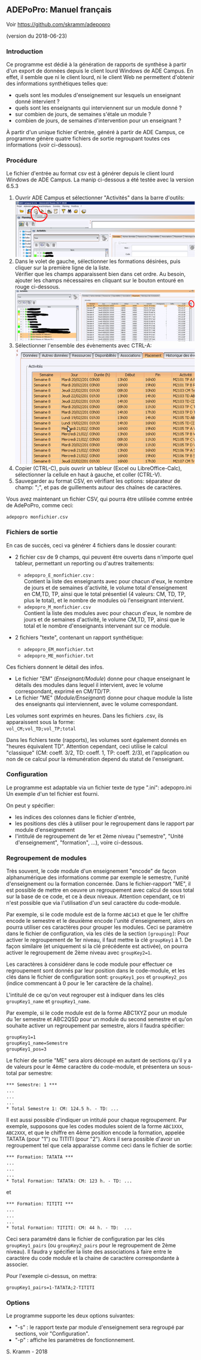 
## ADEPoPro: Manuel français

Voir https://github.com/skramm/adepopro

(version du 2018-06-23)

### Introduction

Ce programme est dédié à la génération de rapports de synthèse à partir d'un export de données depuis le client lourd Windows de ADE Campus.
En effet, il semble que ni le client lourd, ni le client Web ne permettent d'obtenir des informations synthétiques telles que:

* quels sont les modules d'enseignement sur lesquels un enseignant donné intervient ?
* quels sont les enseignants qui interviennent sur un module donné ?
* sur combien de jours, de semaines s'étale un module ?
* combien de jours, de semaines d'intervention pour un enseignant ?

À partir d'un unique fichier d'entrée, généré à partir de ADE Campus, ce programme génère quatre fichiers de sortie regroupant toutes ces informations (voir ci-dessous).

### Procédure

Le fichier d'entrée au format csv est à générer depuis le client lourd Windows de ADE Campus.
La manip ci-dessous a été testée avec la version 6.5.3

1. Ouvrir ADE Campus et sélectionner "Activités" dans la barre d'outils:
![im1](ade_1b.png)
1. Dans le volet de gauche, sélectionner les formations désirées, puis cliquer sur la première ligne de la liste.<br>
Vérifier que les champs apparaissent bien dans cet ordre.
Au besoin, ajouter les champs nécessaires en cliquant sur le bouton entouré en rouge ci-dessous.
![im2](ade_2b.png)
1. Sélectionner l'ensemble des évènements avec CTRL-A:
![im3](ade_3b.png)
1. Copier (CTRL-C), puis ouvrir un tableur (Excel ou LibreOffice-Calc), sélectionner la cellule en haut à gauche, et coller (CTRL-V).
1. Sauvegarder au format CSV, en vérifiant les options: séparateur de champ: ";", et pas de guillements autour des chaînes de caractères.

Vous avez maintenant un fichier CSV, qui pourra être utilisée comme entrée de AdePoPro, comme ceci:
```
adepopro monfichier.csv
```

### Fichiers de sortie

En cas de succès, ceci va générer 4 fichiers dans le dossier courant:
* 2 fichier csv de 9 champs, qui peuvent être ouverts dans n'importe quel tableur, permettant un reporting ou d'autres traitements:
  * ```adepopro_E_monfichier.csv``` :<br>
 Contient la liste des enseignants avec pour chacun d'eux, le nombre de jours et de semaines d'activité, le volume total d'enseignement en CM,TD, TP, ainsi que le total présentiel (4 valeurs: CM, TD, TP, plus le total), et le nombre de modules où l'enseignant intervient.
  * ```adepopro_M_monfichier.csv```<br>
 Contient la liste des modules avec pour chacun d'eux, le nombre de jours et de semaines d'activité, le volume CM,TD, TP, ainsi que le total et le nombre d'enseignants intervenant sur ce module.


* 2 fichiers "texte", contenant un rapport synthétique:
  * ```adepopro_EM_monfichier.txt```
  * ```adepopro_ME_monfichier.txt```

Ces fichiers donnent le détail des infos.
* Le fichier "EM" (*Enseignant/Module*) donne pour chaque enseignant le détails des modules dans lequel il intervient, avec le volume correspondant, exprimé en CM/TD/TP.
* Le fichier "ME" (*Module/Enseignant*) donne pour chaque module la liste des enseignants qui interviennent, avec le volume correspondant.

Les volumes sont exprimés en heures. Dans les fichiers .csv, ils apparaissent sous la forme:<br>
```vol_CM;vol_TD;vol_TP;total```

Dans les fichiers texte (rapports), les volumes sont également donnés en "heures équivalent TD".
Attention cependant, ceci utilise le calcul "classique"
(CM: coeff. 3/2, TD: coeff. 1, TP: coeff. 2/3),
et l'application ou non de ce calcul pour la rémunération depend du statut de l'enseignant.

### Configuration

Le programme est adaptable via un fichier texte de type ".ini": adepopro.ini
Un exemple d'un tel fichier est fourni.

On peut y spécifier:
* les indices des colonnes dans le fichier d'entrée,
* les positions des clés à utiliser pour le regroupement dans le rapport par module d'enseignement
* l'intitulé de regroupement de 1er et 2ème niveau ("semestre", "Unité d'enseignement", "formation", ...), voire ci-dessous.

### Regroupement de modules ###

Très souvent, le code module d'un enseignement "encode" de façon alphanumérique des informations comme par exemple le semestre, l'unité d'enseignement ou la formation concernée.
Dans le fichier-rapport "ME", il est possible de mettre en oeuvre un regroupement avec calcul de sous total sur la base de ce code, et ce à deux niveaux.
Attention cependant, ce tri n'est possible que via l'utilisation d'un seul caractère du code-module.

Par exemple, si le code module est de la forme ```ABC143``` et que le 1er chiffre encode le semestre et le deuxième encode l'unité d'enseignement,
alors on pourra utiliser ces caractères pour grouper les modules.
Ceci se paramètre dans le fichier de configuration, via les clés de la section ```[grouping]```:
Pour activer le regroupement de 1er niveau, il faut mettre la clé ```groupKey1``` à 1.
De façon similaire (et uniquement si la clé précédente est activée), on pourra activer le  regroupement de 2ème niveau avec ```groupKey2=1```.

Les caractères à considérer dans le code module pour effectuer ce regroupement sont donnés par leur position dans le code-module,
et les clés dans le fichier de configuration sont:
```groupKey1_pos``` et ```groupKey2_pos``` (indice commencant à 0 pour le 1er caractère de la chaîne).

L'intitulé de ce qu'on veut regrouper est à indiquer dans les clés
```groupKey1_name``` et ```groupKey1_name```.

Par exemple, si le code module est de la forme ABC1XYZ pour un module du 1er semestre et ABC2QSD pour un module du second semestre
et qu'on souhaite activer un regroupement par semestre, alors il faudra spécifier:
```
groupKey1=1
groupKey1_name=Semestre
groupKey1_pos=3
```

Le fichier de sortie "ME" sera alors découpé en autant de sections qu'il y a de valeurs pour le 4ème caractère du code-module, et présentera un sous-total par semestre:
```
*** Semestre: 1 ***
...
...
...
* Total Semestre 1: CM: 124.5 h. - TD: ...
```

Il est aussi possible d'indiquer un intitulé pour chaque regroupement.
Par exemple, supposons que les codes modules soient de la forme ```ABC1XXX```, ```ABC2XXX```,
et que le chiffre en 4ème position encode la formation, appelée TATATA (pour "1") ou TITITI (pour "2").
Alors il sera possible d'avoir un regroupement tel que cela apparaisse comme ceci dans le fichier de sortie:

```
*** Formation: TATATA ***
...
...
...
* Total Formation: TATATA: CM: 123 h. - TD: ...
```
et
```
*** Formation: TITITI ***
...
...
...
* Total Formation: TITITI: CM: 44 h. - TD:  ...
```

Ceci sera paramétré dans le fichier de configuration par les clés ```groupKey1_pairs```
(ou ```groupKey2_pairs``` pour le regroupement de 2ème niveau).
Il faudra y spécifier la liste des associations à faire entre le caractère du code module et la chaine de caractère correspondante à associer.

Pour l'exemple ci-dessus, on mettra:
```
groupKey1_pairs=1-TATATA;2-TITITI
```

### Options

Le programme supporte les deux options suivantes:
* "-s" : le rapport texte par module d'enseignement sera regroupé par sections, voir "Configuration".
* "-p" : affiche les paramètres de fonctionnement.


S. Kramm - 2018
